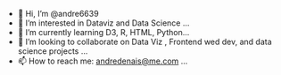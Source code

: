 - 👋 Hi, I’m @andre6639
- 👀 I’m interested in Dataviz and Data Science ...
- 🌱 I’m currently learning D3, R, HTML, Python...
- 💞️ I’m looking to collaborate on Data Viz , Frontend wed dev, and data science projects ...
- 📫 How to reach me: andredenais@me.com ...


